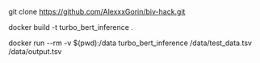 git clone https://github.com/AlexxxGorin/biv-hack.git

docker build -t turbo_bert_inference . 

docker run --rm -v $(pwd):/data turbo_bert_inference /data/test_data.tsv /data/output.tsv
